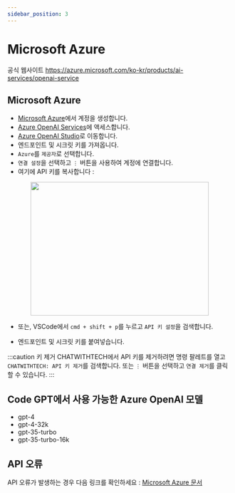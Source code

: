 ```yaml
---
sidebar_position: 3
---
```


# Microsoft Azure

공식 웹사이트 https://azure.microsoft.com/ko-kr/products/ai-services/openai-service

## Microsoft Azure
- [Microsoft Azure](https://azure.microsoft.com/ko-kr/free)에서 계정을 생성합니다.
- [Azure OpenAI Services](https://azure.microsoft.com/ko-kr/products/ai-services/openai-service)에 액세스합니다.
- [Azure OpenAI Studio](https://oai.azure.com/)로 이동합니다.
- 엔드포인트 및 시크릿 키를 가져옵니다.
- `Azure`를 `제공자`로 선택합니다.
- `연결 설정`을 선택하고 `⋮` 버튼을 사용하여 계정에 연결합니다.
- 여기에 API 키를 복사합니다 :

<p align="center">
      <img width="400" height="300" src="https://github.com/davila7/code-gpt-docs/assets/37567214/c89c3c49-1c1a-4fa3-93b3-5ddede97d5e7" />
</p>
 
- 또는, VSCode에서 `cmd + shift + p`를 누르고 `API 키 설정`을 검색합니다.
  
- 엔드포인트 및 시크릿 키를 붙여넣습니다.

:::caution 키 제거
CHATWITHTECH에서 API 키를 제거하려면 명령 팔레트를 열고 `CHATWITHTECH: API 키 제거`를 검색합니다. 또는 `⋮` 버튼을 선택하고 `연결 제거`를 클릭할 수 있습니다.
:::

## Code GPT에서 사용 가능한 Azure OpenAI 모델
- gpt-4
- gpt-4-32k
- gpt-35-turbo
- gpt-35-turbo-16k

## API 오류
API 오류가 발생하는 경우 다음 링크를 확인하세요 : [Microsoft Azure 문서](https://azure.microsoft.com/ko-kr/products/ai-services/openai-service/)

